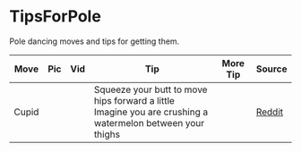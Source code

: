 # TipsForPole
Pole dancing moves and tips for getting them.

| Move | Pic | Vid | Tip | More Tip | Source |
| - | - | - | - | - | - |
| Cupid      |        ||  Squeeze your butt to move hips forward a little <br/> Imagine you are crushing a watermelon between your thighs | | [Reddit](https://www.reddit.com/r/poledancing/comments/142zwd4/my_cupid_sorta_how_do_i_hold_this/jn83beu/?context=3)

